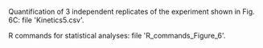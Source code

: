 Quantification of 3 independent replicates of the experiment shown in Fig. 6C: file 'Kinetics5.csv'.

R commands for statistical analyses: file 'R_commands_Figure_6'.
